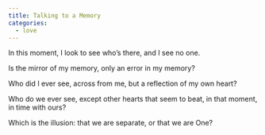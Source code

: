 ```yaml
---
title: Talking to a Memory
categories:
  - love
---
```

In this moment,
I look to see who’s there,
and I see no one.

Is the mirror of my memory,
only an error in my memory?

Who did I ever see,
across from me,
but a reflection
of my own heart?

Who do we ever see,
except other hearts
that seem to beat,
in that moment,
in time with ours?

Which is the illusion:
that we are separate,
or that we are One?
